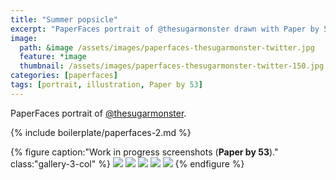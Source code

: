 ```yaml
---
title: "Summer popsicle"
excerpt: "PaperFaces portrait of @thesugarmonster drawn with Paper by 53 on an iPad."
image: 
  path: &image /assets/images/paperfaces-thesugarmonster-twitter.jpg 
  feature: *image
  thumbnail: /assets/images/paperfaces-thesugarmonster-twitter-150.jpg
categories: [paperfaces]
tags: [portrait, illustration, Paper by 53]
---
```


PaperFaces portrait of [@thesugarmonster](https://twitter.com/thesugarmonster).

{% include boilerplate/paperfaces-2.md %}

{% figure caption:"Work in progress screenshots (**Paper by 53**)." class:"gallery-3-col" %}
[![](/assets/images/paperfaces-thesugarmonster-process-1-600.jpg)](/assets/images/paperfaces-thesugarmonster-process-1-lg.jpg)
[![](/assets/images/paperfaces-thesugarmonster-process-2-600.jpg)](/assets/images/paperfaces-thesugarmonster-process-2-lg.jpg)
[![](/assets/images/paperfaces-thesugarmonster-process-3-600.jpg)](/assets/images/paperfaces-thesugarmonster-process-3-lg.jpg)
[![](/assets/images/paperfaces-thesugarmonster-process-4-600.jpg)](/assets/images/paperfaces-thesugarmonster-process-4-lg.jpg)
[![](/assets/images/paperfaces-thesugarmonster-process-5-600.jpg)](/assets/images/paperfaces-thesugarmonster-process-5-lg.jpg)
{% endfigure %}
